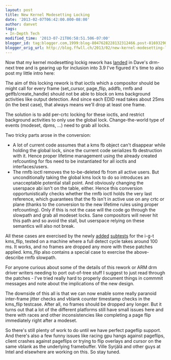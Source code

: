 ```yaml
---
layout: post
title: New Kernel Modesetting Locking
date: '2013-02-07T06:42:00.000-08:00'
author: danvet
tags:
- In-Depth Tech
modified_time: '2013-07-21T06:58:51.506-07:00'
blogger_id: tag:blogger.com,1999:blog-8047628228132312466.post-816932904033519461
blogger_orig_url: http://blog.ffwll.ch/2013/02/new-kernel-modesetting-locking.html
---
```



Now that my kernel modesetting lockig rework has <a href="http://cgit.freedesktop.org/~airlied/linux/commit/?h=drm-next&amp;id=735dc0d1e29329ff34ec97f66e130cce481c9607">landed</a> in Dave's drm-next tree and is gearing up for inclusion into 3.9 I've figured it's time to also post my little intro here: 

The aim of this locking rework is that ioctls which a compositor should be might call for every frame (set_cursor, page_flip, addfb, rmfb and getfb/create_handle) should not be able to block on kms background activities like output detection. And since each EDID read takes about 25ms (in the best case), that always means we'll drop at least one frame. 

The solution is to add per-crtc locking for these ioctls, and restrict background activities to only use the global lock. Change-the-world type of events (modeset, dpms, ...) need to grab all locks. 
<!--more-->
Two tricky parts arose in the conversion: 

<ul><li>A lot of current code assumes that a kms fb object can't disappear while holding the global lock, since the current code serializes fb destruction with it. Hence proper lifetime management using the already created refcounting for fbs need to be instantiated for all ioctls and interfaces/users. </li><li>The rmfb ioctl removes the to-be-deleted fb from all active users. But unconditionally taking the global kms lock to do so introduces an unacceptable potential stall point. And obviously changing the userspace abi isn't on the table, either. Hence this conversion opportunistically checks whether the rmfb ioctl holds the very last reference, which guarantees that the fb isn't in active use on any crtc or plane (thanks to the conversion to the new lifetime rules using proper refcounting). Only if this is not the case will the code go through the slowpath and grab all modeset locks. Sane compositors will never hit this path and so avoid the stall, but userspace relying on these semantics will also not break.  </li></ul>

All these cases are exercised by the newly <a href="http://cgit.freedesktop.org/xorg/app/intel-gpu-tools/commit/?id=f56384c2c0264989acae7b8c7efb5030a6c94caf">added</a> <a href="http://cgit.freedesktop.org/xorg/app/intel-gpu-tools/commit/?id=df41e1a6bbe75f047e83bb543e0b0564ed10862b">subtests</a> for the i-g-t kms_flip, tested on a machine where a full detect cycle takes around 100 ms. It works, and no frames are dropped any more with these patches applied. kms_flip also contains a special case to exercise the above-describe rmfb slowpath. 
 
For anyone curious about some of the details of this rework or ARM drm driver writers needing to port out-of-tree stuff I suggest to just read through the patches - I've tried really hard to properly document things in commmit messages and note about the implications of the new design. 
 
The downside of this all is that we can now enable some really paranoid inter-frame jitter checks and vblank counter timestamp checks in the kms_flip testcase. After all, no frames should be dropped any longer. But it turns out that a lot of the different platforms still have small issues here and there with races and other inconsistencies like completing a page flip immediately right after a modeset. 
 
So there's still plenty of work to do until we have perfect pageflip support. And there's also a few funny issues like racing gpu hangs against pageflips, client crashes against pageflips or trying to flip overlays and cursor on the same vblank as the underlying framebuffer. Ville Syrjälä and other guys at Intel and elsewhere are working on this. So stay tuned. 
